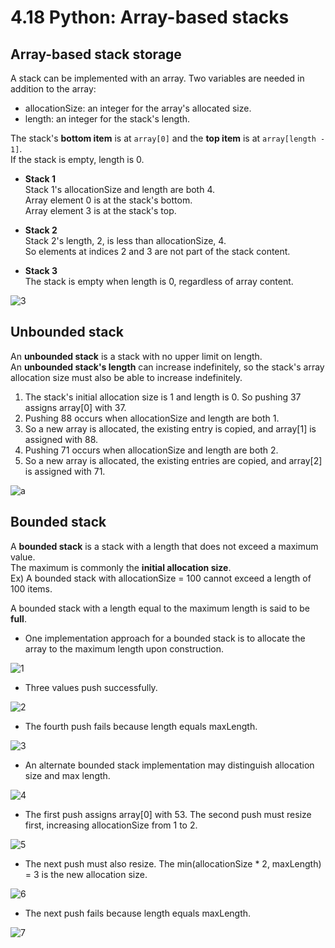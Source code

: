 # 4.18 Python: Array-based stacks

## Array-based stack storage
A stack can be implemented with an array. Two variables are needed in addition to the array:   

* allocationSize: an integer for the array's allocated size.
* length: an integer for the stack's length.

The stack's **bottom item** is at ``array[0]`` and the **top item** is at ``array[length - 1]``.   
If the stack is empty, length is 0.   

* **Stack 1**   
Stack 1's allocationSize and length are both 4.   
Array element 0 is at the stack's bottom.   
Array element 3 is at the stack's top.   

* **Stack 2**   
Stack 2's length, 2, is less than allocationSize, 4.   
So elements at indices 2 and 3 are not part of the stack content.   

* **Stack 3**   
The stack is empty when length is 0, regardless of array content.   

![3](https://github.com/ijaejun1025/CIS223-Algorithms/assets/154036705/d44cfc1b-afd4-42ae-9fc3-f0d658677101)

## Unbounded stack
An **unbounded stack** is a stack with no upper limit on length.    
An **unbounded stack's length** can increase indefinitely, so the stack's array allocation size must also be able to increase indefinitely.   

1. The stack's initial allocation size is 1 and length is 0. So pushing 37 assigns array[0] with 37.
2. Pushing 88 occurs when allocationSize and length are both 1.
3. So a new array is allocated, the existing entry is copied, and array[1] is assigned with 88.
4. Pushing 71 occurs when allocationSize and length are both 2.
5. So a new array is allocated, the existing entries are copied, and array[2] is assigned with 71.

![a](https://github.com/ijaejun1025/CIS223-Algorithms/assets/154036705/ecb20f6f-c421-4779-8f2d-4eb9b148ee51)

## Bounded stack
A **bounded stack** is a stack with a length that does not exceed a maximum value.   
The maximum is commonly the **initial allocation size**.   
Ex) A bounded stack with allocationSize = 100 cannot exceed a length of 100 items.   

A bounded stack with a length equal to the maximum length is said to be **full**.   

* One implementation approach for a bounded stack is to allocate the array to the maximum length upon construction.

![1](https://github.com/ijaejun1025/CIS223-Algorithms/assets/154036705/dbfb3333-a950-449b-9613-73e1e867b306)

* Three values push successfully.

![2](https://github.com/ijaejun1025/CIS223-Algorithms/assets/154036705/7b745a49-e92b-41c3-abbf-803221fd022f)

* The fourth push fails because length equals maxLength.

![3](https://github.com/ijaejun1025/CIS223-Algorithms/assets/154036705/62d78982-cf25-47ce-81df-6d0059e30d35)

* An alternate bounded stack implementation may distinguish allocation size and max length.

![4](https://github.com/ijaejun1025/CIS223-Algorithms/assets/154036705/4db5fdd9-a695-4726-8b3e-f1e7707727bd)

* The first push assigns array[0] with 53. The second push must resize first, increasing allocationSize from 1 to 2.

![5](https://github.com/ijaejun1025/CIS223-Algorithms/assets/154036705/6d771acc-918a-4c56-bbb0-7b2f451666f7)

* The next push must also resize. The min(allocationSize * 2, maxLength) = 3 is the new allocation size.

![6](https://github.com/ijaejun1025/CIS223-Algorithms/assets/154036705/e91df5e0-141b-4b27-8f9b-939deb6dcb06)

* The next push fails because length equals maxLength.

![7](https://github.com/ijaejun1025/CIS223-Algorithms/assets/154036705/ca7b61cc-7b75-40af-9711-e294398fb471)





